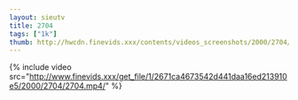 ```yaml
--- 
layout: sieutv
title: 2704
tags: ["1k"]
thumb: http://hwcdn.finevids.xxx/contents/videos_screenshots/2000/2704/preview.mp4.jpg
---
```

{% include video src="http://www.finevids.xxx/get_file/1/2671ca4673542d441daa16ed213910e5/2000/2704/2704.mp4/" %} 
